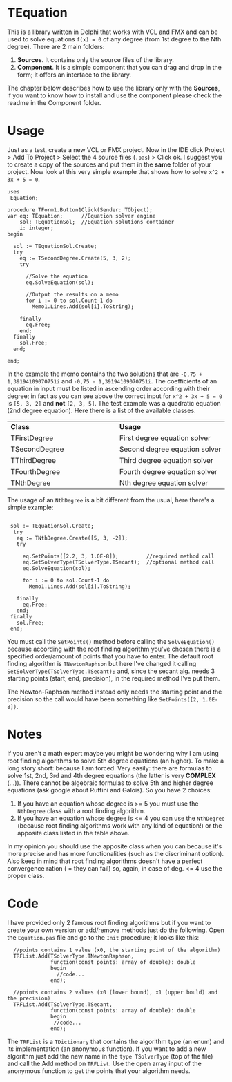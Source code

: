 # TEquation

This is a library written in Delphi that works with VCL and FMX and can be used to solve equations `f(x) = 0` of any degree (from 1st degree to the Nth degree). There are 2 main folders:

 1. <b>Sources</b>. It contains only the source files of the library.
 2. <b>Component</b>. It is a simple component that you can drag and drop in the form; it offers an interface to the library. 

The chapter below describes how to use the library only with the <b>Sources</b>, if you want to know how to install and use the component please check the readme in the Component folder.

# Usage

Just as a test, create a new VCL or FMX project. Now in the IDE click Project > Add To Project > Select the 4 source files (`.pas`) > Click ok. I suggest you to create a copy of the sources and put them in the <b>same</b> folder of your project. Now look at this very simple example that shows how to solve `x^2 + 3x + 5 = 0`.

``` Delphi
uses
 Equation;
 
procedure TForm1.Button1Click(Sender: TObject);
var eq: TEquation;      //Equation solver engine
    sol: TEquationSol;  //Equation solutions container
    i: integer;
begin

  sol := TEquationSol.Create;
  try
    eq := TSecondDegree.Create(5, 3, 2);
    try
      
      //Solve the equation
      eq.SolveEquation(sol);
      
      //Output the results on a memo
      for i := 0 to sol.Count-1 do
        Memo1.Lines.Add(sol[i].ToString);

    finally
      eq.Free;
    end;
  finally
    sol.Free;
  end;

end;
``` 

In the example the memo contains the two solutions that are `-0,75 + 1,39194109070751i` and `-0,75 - 1,39194109070751i`. The coefficients of an equation in input must be listed in ascending order according with their degree; in fact as you can see above the correct input for `x^2 + 3x + 5 = 0` is `[5, 3, 2]` and <b>not</b> `[2, 3, 5]`. The test example was a quadratic equation (2nd degree equation). Here there is a list of the available classes.

<table width="100%">
 <tr>
  <td style="width: 40%">
   <b>Class</b>
  </td>
  <td style="width: 40%">
   <b>Usage</b>
  </td>
 </tr>
 <tr>
  <td>TFirstDegree</td>
  <td>First degree equation solver</td>
 </tr>
 <tr>
  <td>TSecondDegree</td>
  <td>Second degree equation solver</td>
 </tr>
 <tr>
  <td>TThirdDegree</td>
  <td>Third degree equation solver</td>
 </tr>
 <tr>
  <td>TFourthDegree</td>
  <td>Fourth degree equation solver</td>
 </tr>
 <tr>
  <td>TNthDegree</td>
  <td>Nth degree equation solver</td>
 </tr>
</table>

The usage of an `NthDegree` is a bit different from the usual, here there's a simple example:

``` Delphi

 sol := TEquationSol.Create;
  try
   eq := TNthDegree.Create([5, 3, -2]);
   try
   
     eq.SetPoints([2.2, 3, 1.0E-8]);         //required method call
     eq.SetSolverType(TSolverType.TSecant);  //optional method call
     eq.SolveEquation(sol);
     
     for i := 0 to sol.Count-1 do
       Memo1.Lines.Add(sol[i].ToString);

   finally
     eq.Free;
   end;
 finally
   sol.Free;
 end;

```

You must call the `SetPoints()` method before calling the `SolveEquation()` because according with the root finding algorithm you've chosen there is a specified order/amount of points that you have to enter. The default root finding algorithm is `TNewtonRaphson` but here I've changed it calling `SetSolverType(TSolverType.TSecant);` and, since the secant alg. needs 3 starting points (start, end, precision), in the required method I've put them.

The Newton-Raphson method instead only needs the starting point and the precision so the call would have been something like `SetPoints([2, 1.0E-8])`.

# Notes

If you aren't a math expert maybe you might be wondering why I am using root finding algorithms to solve 5th degree equations (an higher). To make a long story short: because I am forced. Very easily: there are formulas to solve 1st, 2nd, 3rd and 4th degree equations (the latter is very <b>COMPLEX</b> (...)). There cannot be algebraic formulas to solve 5th and higher degree equations (ask google about Ruffini and Galois). So you have 2 choices:

 1. If you have an equation whose degree is >= 5 you must use the `NthDegree` class with a root finding algorithm.
 2. If you have an equation whose degree is <= 4 you can use the `NthDegree` (because root finding algorithms work with any kind of equation!) or the apposite class listed in the table above.
 
In my opinion you should use the apposite class when you can because it's more precise and has more functionalities (such as the discriminant option). Also keep in mind that root finding algorithms doesn't have a perfect convergence ration ( = they can fail) so, again, in case of deg. <= 4 use the proper class.

# Code

I have provided only 2 famous root finding algorithms but if you want to create your own version or add/remove methods just do the following. Open the `Equation.pas` file and go to  the `Init` procedure; it looks like this:

``` delphi
  //points contains 1 value (x0, the starting point of the algorithm)
  TRFList.Add(TSolverType.TNewtonRaphson,
              function(const points: array of double): double
              begin
                //code...
              end);

  //points contains 2 values (x0 (lower bound), x1 (upper bould) and the precision)
  TRFList.Add(TSolverType.TSecant,
              function(const points: array of double): double
              begin
               //code...
              end);
```

The `TRFList` is a `TDictionary` that contains the algorithm type (an enum) and its implementation (an anonymous function). If you want to add a new algorithm just add the new name in the `type TSolverType` (top of the file) and call the Add method on `TRFList`. Use the open array input of the anonymous function to get the points that your algorithm needs.
